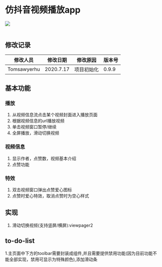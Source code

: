 # 仿抖音视频播放app 
![](https://img.shields.io/badge/video-entertainment-brightgreen.svg?style=plastic)
<br><br>

## 修改记录

 | 修改人员     | 修改日期       | 修改原因     | 版本号       |
 | ------------ | ------------ | ------------ | -------------- |
 | Tomsawyerhu   |  2020.7.17  |  项目初始化   | 0.9.9         |
 

## 基本功能

### 播放
1. 从视频信息流点击某个视频封面进入播放页面
2. 根据视频信息的url播放视频
3. 单击视频窗口暂停/继续
4. 全屏播放，滑动切换视频
### 视频信息
1. 显示作者，点赞数，视频基本介绍
2. 点赞功能
### 特效
1. 双击视频窗口弹出点赞爱心图标
2. 点赞时爱心特效，取消点赞时为空心样式

## 实现
1. 滑动切换视频(支持竖屏/横屏):viewpager2

## to-do-list
1.主页面中下方的toolbar需要封装成组件,并且需要提供禁用功能(因为目前功能不能全部实现，禁用可显示为特殊颜色),添加滑动条

 